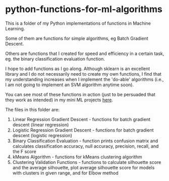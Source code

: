 # python-functions-for-ml-algorithms

This is a folder of my Python implementations of functions in Machine Learning. 

Some of them are functions for simple algorithms, eg Batch Gradient Descent.

Others are functions that I created for speed and efficiency in a certain task, eg. the binary classification evaluation function.

I hope to add functions as I go along. Although sklearn is an excellent library and I do not necessarily need to create my own
functions, I find that my understanding increases when I implement the 'do-able' algorithms (i.e., I am not going to implement 
an SVM algorithm anytime soon).

You can see most of these functions in action (just to be persuaded that they work as intended) in my mini ML projects [here](https://github.com/s-balachandran/Machine-Learning-Mini-Projects).

The files in this folder are:

1. Linear Regression Gradient Descent - functions for batch gradient descent (linear regression)
2. Logistic Regression Gradient Descent - functions for batch gradient descent (logistic regression)
3. Binary Classification Evaluation - function prints confusion matrix and calculates classification accuracy, null accuracy, 
precision, recall, and the F score
4. kMeans Algorithm - functions for kMeans clustering algorithm
5. Clustering Validation Functions - functions to calculate silhouette score and the average silhouette, plot average silhouette score
for models with clusters in given range,  and for Elbow method

